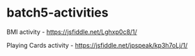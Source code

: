 # batch5-activities

BMI activity - https://jsfiddle.net/Lghxp0c8/1/

Playing Cards activity - https://jsfiddle.net/jpspeak/kp3h7oLj/1/
